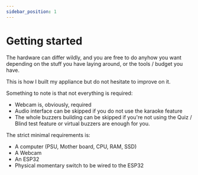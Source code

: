 ```yaml
---
sidebar_position: 1
---
```


# Getting started

The hardware can differ wildly, and you are free to do anyhow you want depending on the stuff you have laying around, or the tools / budget you have.

This is how I built my appliance but do not hesitate to improve on it.

Something to note is that not everything is required:
- Webcam is, obviously, required
- Audio interface can be skipped if you do not use the karaoke feature
- The whole buzzers building can be skipped if you're not using the Quiz / Blind test feature or virtual buzzers are enough for you.


The strict minimal requirements is:
- A computer (PSU, Mother board, CPU, RAM, SSD)
- A Webcam
- An ESP32
- Physical momentary switch to be wired to the ESP32